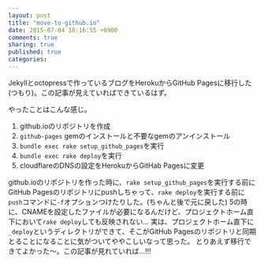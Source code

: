 ```yaml
---
layout: post
title: "move-to-github.io"
date: 2015-07-04 18:16:55 +0900
comments: true
sharing: true
published: true
categories:
---
```


Jekyllとoctopressで作っているブログをHerokuからGitHub Pagesに移行した(つもり)。この記事が見えていればできているはず。
<!-- more -->

やったことはこんな感じ。

1. github.ioのリポジトリを作成
2. `github-pages` gemのインストールと不要なgemのアンインストール
3. `bundle exec rake setup_github_pages`を実行
4. `bundle exec rake deploy`を実行
5. cloudflareのDNSの設定をHerokuからGitHab Pagesに変更

github.ioのリポジトリを作った時に、`rake setup_github_pages`を実行する前にGitHub Pagesのリポジトリにpushしちゃって、`rake deploy`を実行する前に`push`コマンドに`-f`オプションつけたりした。(ちゃんと後で元に戻した)
5の時に、CNAMEを設定したファイルが必要になるんだけど、プロジェクトホーム直下において`rake deploy`しても反映されない...
実は、プロジェクトホーム直下に`_deploy`というディレクトリができて、そこがGitHub Pagesのリポジトリと同期とることになることに気がついてややこしいなって思った。
とりあえず移行できてよかった〜。この記事が見れていれば...!!!

